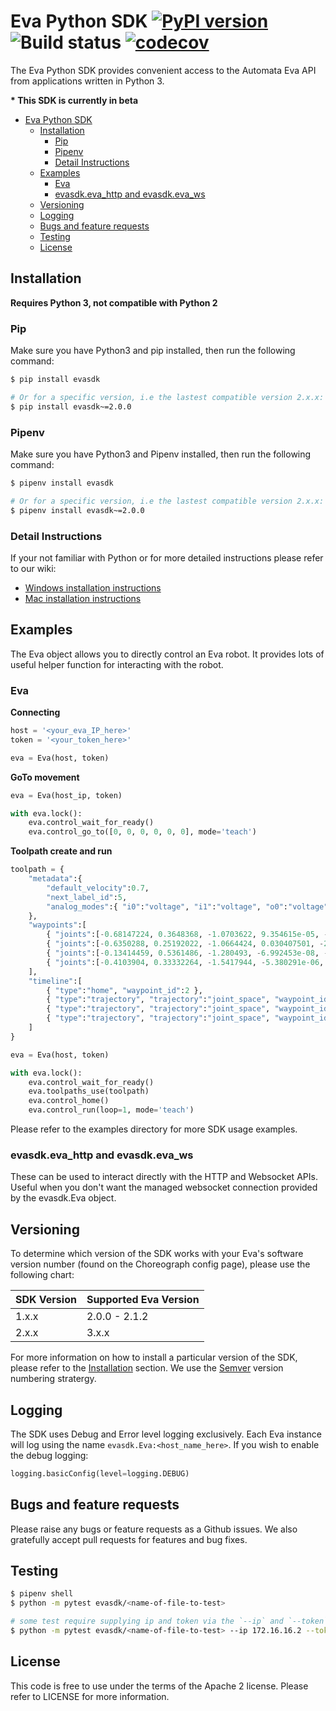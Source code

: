 # Eva Python SDK [![PyPI version](https://badge.fury.io/py/evasdk.svg)](https://badge.fury.io/py/evasdk) ![Build status](https://github.com/automata-tech/eva_python_sdk/workflows/Build%20and%20test/badge.svg) [![codecov](https://codecov.io/gh/automata-tech/eva_python_sdk/branch/development/graph/badge.svg)](https://codecov.io/gh/automata-tech/eva_python_sdk)

The Eva Python SDK provides convenient access to the Automata Eva API from applications written in Python 3.

__* This SDK is currently in beta__

- [Eva Python SDK](#eva-python-sdk)
  - [Installation](#installation)
    - [Pip](#pip)
    - [Pipenv](#pipenv)
    - [Detail Instructions](#detail-instructions)
  - [Examples](#examples)
    - [Eva](#eva)
    - [evasdk.eva_http and evasdk.eva_ws](#evasdkevahttp-and-evasdkevaws)
  - [Versioning](#versioning)
  - [Logging](#logging)
  - [Bugs and feature requests](#bugs-and-feature-requests)
  - [Testing](#testing)
  - [License](#license)

## Installation

__Requires Python 3, not compatible with Python 2__

### Pip

Make sure you have Python3 and pip installed, then run the following command:

```bash
$ pip install evasdk

# Or for a specific version, i.e the lastest compatible version 2.x.x:
$ pip install evasdk~=2.0.0
```

### Pipenv

Make sure you have Python3 and Pipenv installed, then run the following command:

```bash
$ pipenv install evasdk

# Or for a specific version, i.e the lastest compatible version 2.x.x:
$ pipenv install evasdk~=2.0.0
```

### Detail Instructions

If your not familiar with Python or for more detailed instructions please refer to our wiki:

- [Windows installation instructions](https://github.com/automata-tech/eva_python_sdk/wiki/Windows-Installation)
- [Mac installation instructions](https://github.com/automata-tech/eva_python_sdk/wiki/Mac-Installation)

## Examples

The Eva object allows you to directly control an Eva robot. It provides lots of useful helper function for interacting with the robot.

### Eva

**Connecting**

```python
host = '<your_eva_IP_here>'
token = '<your_token_here>'

eva = Eva(host, token)
```

**GoTo movement**

```python
eva = Eva(host_ip, token)

with eva.lock():
    eva.control_wait_for_ready()
    eva.control_go_to([0, 0, 0, 0, 0, 0], mode='teach')
```

**Toolpath create and run**

```python
toolpath = {
    "metadata":{
        "default_velocity":0.7,
        "next_label_id":5,
        "analog_modes":{ "i0":"voltage", "i1":"voltage", "o0":"voltage", "o1":"voltage" }
    },
    "waypoints":[
        { "joints":[-0.68147224, 0.3648368, -1.0703622, 9.354615e-05, -2.4358354, -0.6813218], "label_id":3 },
        { "joints":[-0.6350288, 0.25192022, -1.0664424, 0.030407501, -2.2955494, -0.615318], "label_id":2 },
        { "joints":[-0.13414459, 0.5361486, -1.280493, -6.992453e-08, -2.3972468, -0.13414553], "label_id":1 },
        { "joints":[-0.4103904, 0.33332264, -1.5417944, -5.380291e-06, -1.9328799, -0.41031334], "label_id":4 }
    ],
    "timeline":[
        { "type":"home", "waypoint_id":2 },
        { "type":"trajectory", "trajectory":"joint_space", "waypoint_id":1 },
        { "type":"trajectory", "trajectory":"joint_space", "waypoint_id":0 },
        { "type":"trajectory", "trajectory":"joint_space", "waypoint_id":2 }
    ]
}

eva = Eva(host, token)

with eva.lock():
    eva.control_wait_for_ready()
    eva.toolpaths_use(toolpath)
    eva.control_home()
    eva.control_run(loop=1, mode='teach')
```

Please refer to the examples directory for more SDK usage examples.

### evasdk.eva_http and evasdk.eva_ws

These can be used to interact directly with the HTTP and Websocket APIs. Useful when you don't want the managed websocket connection provided by the evasdk.Eva object.

## Versioning

To determine which version of the SDK works with your Eva's software version number (found on the Choreograph config page), please use the following chart:

| SDK Version | Supported Eva Version |
| ----------- | --------------------- |
| 1.x.x       | 2.0.0 - 2.1.2         |
| 2.x.x       | 3.x.x                 |

For more information on how to install a particular version of the SDK, please refer to the [Installation](#Installation) section. We use the [Semver](https://semver.org/) version numbering stratergy.

## Logging

The SDK uses Debug and Error level logging exclusively. Each Eva instance will log using the name `evasdk.Eva:<host_name_here>`. If you wish to enable the debug logging:

```python
logging.basicConfig(level=logging.DEBUG)
```

## Bugs and feature requests

Please raise any bugs or feature requests as a Github issues. We also gratefully accept pull requests for features and bug fixes.

## Testing

```bash
$ pipenv shell
$ python -m pytest evasdk/<name-of-file-to-test>

# some test require supplying ip and token via the `--ip` and `--token` arguements
$ python -m pytest evasdk/<name-of-file-to-test> --ip 172.16.16.2 --token abc-123-def-456
```

## License

This code is free to use under the terms of the Apache 2 license. Please refer to LICENSE for more information.
